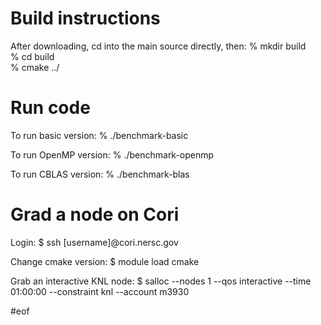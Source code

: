 # Build instructions

After downloading, cd into the main source directly, then:
% mkdir build  
% cd build  
% cmake ../

# Run code

To run basic version:
% ./benchmark-basic

To run OpenMP version:
% ./benchmark-openmp

To run CBLAS version:
% ./benchmark-blas

# Grad a node on Cori

Login: 
$ ssh [username]@cori.nersc.gov

Change cmake version:
$ module load cmake

Grab an interactive KNL node:
$ salloc --nodes 1 --qos interactive --time 01:00:00 --constraint knl --account m3930


#eof
